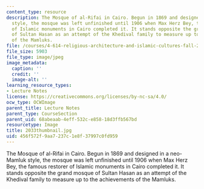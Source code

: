 ```yaml
---
content_type: resource
description: The Mosque of al-Rifai in Cairo. Begun in 1869 and designed in a neo-Mamluk
  style, the mosque was left unfinished until 1906 when Max Herz Bey, the famous restorer
  of Islamic monuments in Cairo completed it. It stands opposite the grand mosque
  of Sultan Hasan as an attempt of the Khedival family to measure up to the achievements
  of the Mamluks.
file: /courses/4-614-religious-architecture-and-islamic-cultures-fall-2002/456f572f9aa7237c1e8f37997c0fd959_2033thumbnail.jpg
file_size: 5903
file_type: image/jpeg
image_metadata:
  caption: ''
  credit: ''
  image-alt: ''
learning_resource_types:
- Lecture Notes
license: https://creativecommons.org/licenses/by-nc-sa/4.0/
ocw_type: OCWImage
parent_title: Lecture Notes
parent_type: CourseSection
parent_uid: 68abeaab-4eff-532c-e858-18d3ffb567bd
resourcetype: Image
title: 2033thumbnail.jpg
uid: 456f572f-9aa7-237c-1e8f-37997c0fd959
---
```

The Mosque of al-Rifai in Cairo. Begun in 1869 and designed in a neo-Mamluk style, the mosque was left unfinished until 1906 when Max Herz Bey, the famous restorer of Islamic monuments in Cairo completed it. It stands opposite the grand mosque of Sultan Hasan as an attempt of the Khedival family to measure up to the achievements of the Mamluks.